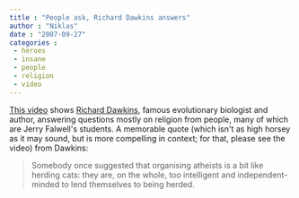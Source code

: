 ```yaml
---
title : "People ask, Richard Dawkins answers"
author : "Niklas"
date : "2007-09-27"
categories : 
 - heroes
 - insane
 - people
 - religion
 - video
---
```


[This video](http://www.youtube.com/watch?v=qR_z85O0P2M) shows [Richard Dawkins](http://en.wikipedia.org/wiki/Richard_Dawkins), famous evolutionary biologist and author, answering questions mostly on religion from people, many of which are Jerry Falwell's students. A memorable quote (which isn't as high horsey as it may sound, but is more compelling in context; for that, please see the video) from Dawkins:

> Somebody once suggested that organising atheists is a bit like herding cats: they are, on the whole, too intelligent and independent-minded to lend themselves to being herded.
